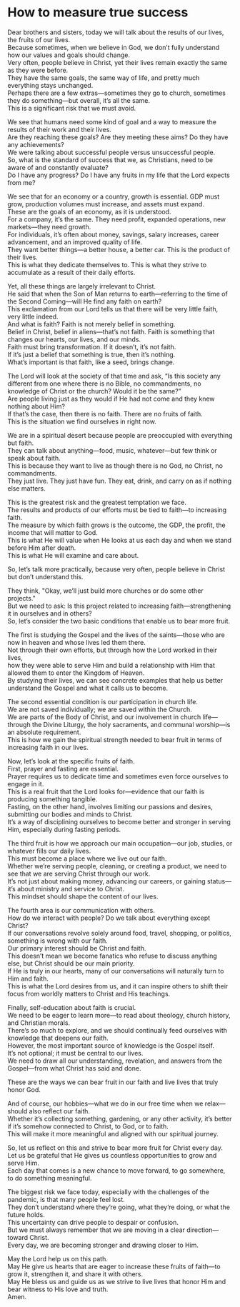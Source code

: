 # How to measure true success

Dear brothers and sisters, today we will talk about the results of our lives, the fruits of our lives.  
Because sometimes, when we believe in God, we don’t fully understand how our values and goals should change.  
Very often, people believe in Christ, yet their lives remain exactly the same as they were before.  
They have the same goals, the same way of life, and pretty much everything stays unchanged.  
Perhaps there are a few extras—sometimes they go to church, sometimes they do something—but overall, it’s all the same.  
This is a significant risk that we must avoid.  

We see that humans need some kind of goal and a way to measure the results of their work and their lives.  
Are they reaching these goals? Are they meeting these aims? Do they have any achievements?  
We were talking about successful people versus unsuccessful people.  
So, what is the standard of success that we, as Christians, need to be aware of and constantly evaluate?  
Do I have any progress? Do I have any fruits in my life that the Lord expects from me?  

We see that for an economy or a country, growth is essential. GDP must grow, production volumes must increase, and assets must expand.  
These are the goals of an economy, as it is understood.  
For a company, it’s the same. They need profit, expanded operations, new markets—they need growth.  
For individuals, it’s often about money, savings, salary increases, career advancement, and an improved quality of life.  
They want better things—a better house, a better car. This is the product of their lives.  
This is what they dedicate themselves to. This is what they strive to accumulate as a result of their daily efforts.  

Yet, all these things are largely irrelevant to Christ.  
He said that when the Son of Man returns to earth—referring to the time of the Second Coming—will He find any faith on earth?  
This exclamation from our Lord tells us that there will be very little faith, very little indeed.  
And what is faith? Faith is not merely belief in something.  
Belief in Christ, belief in aliens—that’s not faith. Faith is something that changes our hearts, our lives, and our minds.  
Faith must bring transformation. If it doesn’t, it’s not faith.  
If it’s just a belief that something is true, then it’s nothing.  
What’s important is that faith, like a seed, brings change.  

The Lord will look at the society of that time and ask, “Is this society any different from one where there is no Bible, no commandments, no knowledge of Christ or the church? Would it be the same?”  
Are people living just as they would if He had not come and they knew nothing about Him?  
If that’s the case, then there is no faith. There are no fruits of faith.  
This is the situation we find ourselves in right now.  

We are in a spiritual desert because people are preoccupied with everything but faith.  
They can talk about anything—food, music, whatever—but few think or speak about faith.  
This is because they want to live as though there is no God, no Christ, no commandments.  
They just live. They just have fun. They eat, drink, and carry on as if nothing else matters.  

This is the greatest risk and the greatest temptation we face.  
The results and products of our efforts must be tied to faith—to increasing faith.  
The measure by which faith grows is the outcome, the GDP, the profit, the income that will matter to God.  
This is what He will value when He looks at us each day and when we stand before Him after death.  
This is what He will examine and care about.  

So, let’s talk more practically, because very often, people believe in Christ but don’t understand this.

They think, "Okay, we’ll just build more churches or do some other projects."  
But we need to ask: Is this project related to increasing faith—strengthening it in ourselves and in others?  
So, let’s consider the two basic conditions that enable us to bear more fruit.  

The first is studying the Gospel and the lives of the saints—those who are now in heaven and whose lives led them there.  
Not through their own efforts, but through how the Lord worked in their lives,  
how they were able to serve Him and build a relationship with Him that allowed them to enter the Kingdom of Heaven.  
By studying their lives, we can see concrete examples that help us better understand the Gospel and what it calls us to become.  

The second essential condition is our participation in church life.  
We are not saved individually; we are saved within the Church.  
We are parts of the Body of Christ, and our involvement in church life—through the Divine Liturgy, the holy sacraments, and communal worship—is an absolute requirement.  
This is how we gain the spiritual strength needed to bear fruit in terms of increasing faith in our lives.  

Now, let’s look at the specific fruits of faith.  
First, prayer and fasting are essential.  
Prayer requires us to dedicate time and sometimes even force ourselves to engage in it.  
This is a real fruit that the Lord looks for—evidence that our faith is producing something tangible.  
Fasting, on the other hand, involves limiting our passions and desires, submitting our bodies and minds to Christ.  
It’s a way of disciplining ourselves to become better and stronger in serving Him, especially during fasting periods.  

The third fruit is how we approach our main occupation—our job, studies, or whatever fills our daily lives.  
This must become a place where we live out our faith.  
Whether we’re serving people, cleaning, or creating a product, we need to see that we are serving Christ through our work.  
It’s not just about making money, advancing our careers, or gaining status—it’s about ministry and service to Christ.  
This mindset should shape the content of our lives.  

The fourth area is our communication with others.  
How do we interact with people? Do we talk about everything except Christ?  
If our conversations revolve solely around food, travel, shopping, or politics, something is wrong with our faith.  
Our primary interest should be Christ and faith.  
This doesn’t mean we become fanatics who refuse to discuss anything else, but Christ should be our main priority.  
If He is truly in our hearts, many of our conversations will naturally turn to Him and faith.  
This is what the Lord desires from us, and it can inspire others to shift their focus from worldly matters to Christ and His teachings.  

Finally, self-education about faith is crucial.  
We need to be eager to learn more—to read about theology, church history, and Christian morals.  
There’s so much to explore, and we should continually feed ourselves with knowledge that deepens our faith.  
However, the most important source of knowledge is the Gospel itself.  
It’s not optional; it must be central to our lives.  
We need to draw all our understanding, revelation, and answers from the Gospel—from what Christ has said and done.  

These are the ways we can bear fruit in our faith and live lives that truly honor God.

And of course, our hobbies—what we do in our free time when we relax—should also reflect our faith.  
Whether it’s collecting something, gardening, or any other activity, it’s better if it’s somehow connected to Christ, to God, or to faith.  
This will make it more meaningful and aligned with our spiritual journey.  

So, let us reflect on this and strive to bear more fruit for Christ every day.  
Let us be grateful that He gives us countless opportunities to grow and serve Him.  
Each day that comes is a new chance to move forward, to go somewhere, to do something meaningful.  

The biggest risk we face today, especially with the challenges of the pandemic, is that many people feel lost.  
They don’t understand where they’re going, what they’re doing, or what the future holds.  
This uncertainty can drive people to despair or confusion.  
But we must always remember that we are moving in a clear direction—toward Christ.  
Every day, we are becoming stronger and drawing closer to Him.  

May the Lord help us on this path.  
May He give us hearts that are eager to increase these fruits of faith—to grow it, strengthen it, and share it with others.  
May He bless us and guide us as we strive to live lives that honor Him and bear witness to His love and truth.  
Amen.

